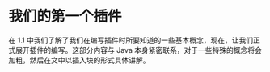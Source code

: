 # 我们的第一个插件

在 1.1 中我们了解了我们在编写插件时所要知道的一些基本概念，现在，让我们正式展开插件的编写。这部分内容与 Java 本身紧密联系，对于一些特殊的概念将会加粗，然后在文中以插入块的形式具体讲解。